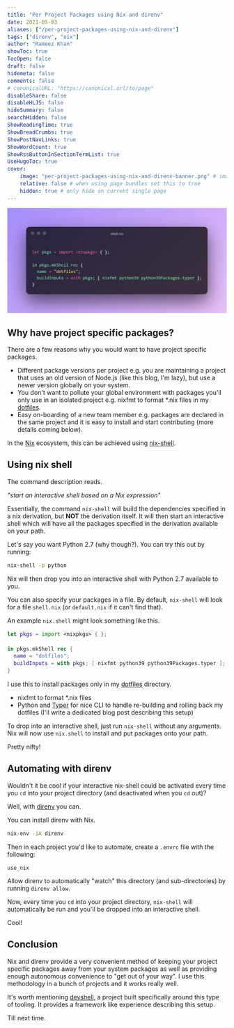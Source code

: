 ```yaml
---
title: "Per Project Packages using Nix and direnv"
date: 2021-05-03
aliases: ["/per-project-packages-using-nix-and-direnv"]
tags: ["direnv", "nix"]
author: "Rameez Khan"
showToc: true
TocOpen: false
draft: false
hidemeta: false
comments: false
# canonicalURL: "https://canonical.url/to/page"
disableShare: false
disableHLJS: false
hideSummary: false
searchHidden: false
ShowReadingTime: true
ShowBreadCrumbs: true
ShowPostNavLinks: true
ShowWordCount: true
ShowRssButtonInSectionTermList: true
UseHugoToc: true
cover:
    image: "per-project-packages-using-nix-and-direnv-banner.png" # image path/url
    relative: false # when using page bundles set this to true
    hidden: true # only hide on current single page
---
```


![Banner](per-project-packages-using-nix-and-direnv-banner.png)

## Why have project specific packages?
There are a few reasons why you would want to have project specific packages.
- Different package versions per project e.g. you are maintaining a project that uses an old version of Node.js (like this blog, I'm lazy),
but use a newer version globally on your system.
- You don't want to pollute your global environment with packages you'll only use in an isolated project e.g. nixfmt to format *.nix files in my [dotfiles](https://github.com/rameezk/dotfiles).
- Easy on-boarding of a new team member e.g. packages are declared in the same project and it is easy to install and start contributing (more details coming below).

In the [Nix](https://nixos.org/) ecosystem, this can be achieved using [nix-shell](https://nixos.org/manual/nix/unstable/command-ref/nix-shell.html).

## Using nix shell
The command description reads.

_"start an interactive shell based on a Nix expression"_

Essentially, the command `nix-shell` will build the dependencies specified in a nix derivation, but **NOT** the derivation itself. 
It will then start an interactive shell which will have all the packages specified in the derivation available on your path.

Let's say you want Python 2.7 (why though?). You can try this out by running:
```sh
nix-shell -p python
```

Nix will then drop you into an interactive shell with Python 2.7 available to you. 

You can also specify your packages in a file. By default, `nix-shell` will look for a file `shell.nix` (or `default.nix` if it can't find that).

An example `nix.shell` might look something like this. 
```nix
let pkgs = import <nixpkgs> { };

in pkgs.mkShell rec {
  name = "dotfiles";
  buildInputs = with pkgs; [ nixfmt python39 python39Packages.typer ];
}
```

I use this to install packages only in my [dotfiles](https://github.com/rameezk/dotfiles) directory.
- nixfmt to format *.nix files
- Python and [Typer](https://github.com/tiangolo/typer) for nice CLI to handle re-building and rolling back my dotfiles (I'll write a dedicated blog post describing this setup)

To drop into an interactive shell, just run `nix-shell` without any arguments. Nix will now use `nix.shell` to install and put packages onto your path. 

Pretty nifty!

## Automating with direnv
Wouldn't it be cool if your interactive nix-shell could be activated every time you `cd` into your project directory (and deactivated when you `cd` out)?

Well, with [direnv](https://direnv.net/) you can.

You can install direnv with Nix.
```sh
nix-env -iA direnv
```

Then in each project you'd like to automate, create a `.envrc` file with the following:
```direnv
use_nix
```

Allow direnv to automatically "watch" this directory (and sub-directories) by running `direnv allow`.

Now, every time you `cd` into your project directory, `nix-shell` will automatically be run and you'll be dropped into an interactive shell. 

Cool!

## Conclusion

Nix and direnv provide a very convenient method of keeping your project specific packages away from your system packages as well as providing enough
autonomous convenience to "get out of your way". I use this methodology in a bunch of projects and it works really well.

It's worth mentioning [devshell](https://github.com/numtide/devshell), a project built specifically around this type of tooling. 
It provides a framework like experience describing this setup. 

Till next time.
